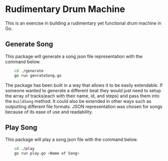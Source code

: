 # Rudimentary Drum Machine

This is an exercise in building a rudimentary yet functional drum machine in Go.

## Generate Song

This package will generate a song json file representation with the command below.

```bash
    cd ./generate
    go run genrateSong.go
```

The package has been built in a way that allows it to be easily extendable. If someone wanted to generate a different beat they would just need to setup the array of tracks(each with their name, id, and steps) and pass them into the `buildSong` method. It could also be extended in other ways such as outputting different file formats. JSON representation was chosen for songs because of its ease of use and readability.

## Play Song

This package will play a song json file with the command below.

```bash
    cd ./play
    go run play.go <Name of Song>
```

